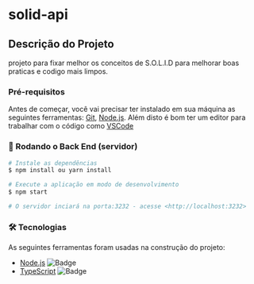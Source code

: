 # solid-api

## Descrição do Projeto
<p>projeto para fixar melhor os conceitos de S.O.L.I.D para melhorar boas praticas e codigo mais limpos.</p>

### Pré-requisitos

Antes de começar, você vai precisar ter instalado em sua máquina as seguintes ferramentas:
[Git](https://git-scm.com), [Node.js](https://nodejs.org/en/). 
Além disto é bom ter um editor para trabalhar com o código como [VSCode](https://code.visualstudio.com/)

### 🎲 Rodando o Back End (servidor)

```bash
# Instale as dependências
$ npm install ou yarn install

# Execute a aplicação em modo de desenvolvimento
$ npm start

# O servidor inciará na porta:3232 - acesse <http://localhost:3232>
```

### 🛠 Tecnologias

As seguintes ferramentas foram usadas na construção do projeto:

- [Node.js](https://nodejs.org/en/) ![Badge](https://img.shields.io/badge/NodeJs-latest-blue)
- [TypeScript](https://www.typescriptlang.org/) ![Badge](https://img.shields.io/badge/TypeScript-latest-green)
